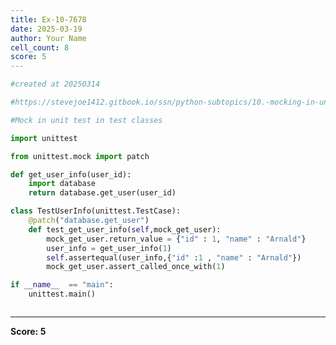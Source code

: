 ```yaml
---
title: Ex-10-7678
date: 2025-03-19
author: Your Name
cell_count: 8
score: 5
---
```


```python
#created at 20250314
```


```python
#https://stevejoe1412.gitbook.io/ssn/python-subtopics/10.-mocking-in-unit-tests
```


```python
#Mock in unit test in test classes
```


```python
import unittest
```


```python
from unittest.mock import patch
```


```python
def get_user_info(user_id):
    import database
    return database.get_user(user_id)
```


```python
class TestUserInfo(unittest.TestCase):
    @patch("database.get_user")
    def test_get_user_info(self,mock_get_user):
        mock_get_user.return_value = {"id" : 1, "name" : "Arnald"}
        user_info = get_user_info(1)
        self.assertequal(user_info,{"id" :1 , "name" : "Arnald"})
        mock_get_user.assert_called_once_with(1)

if __name__  == "main":
    unittest.main()
```


```python

```


---
**Score: 5**